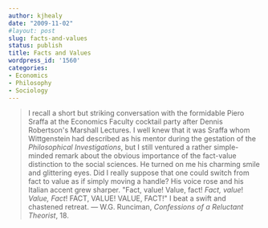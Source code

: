 ```yaml
---
author: kjhealy
date: "2009-11-02"
#layout: post
slug: facts-and-values
status: publish
title: Facts and Values
wordpress_id: '1560'
categories:
- Economics
- Philosophy
- Sociology
---
```


> I recall a short but striking conversation with the formidable Piero Sraffa at the Economics Faculty cocktail party after Dennis Robertson's Marshall Lectures. I well knew that it was Sraffa whom Wittgenstein had described as his mentor during the gestation of the *Philosophical Investigations*, but I still ventured a rather simple-minded remark about the obvious importance of the fact-value distinction to the social sciences. He turned on me his charming smile and glittering eyes. Did I really suppose that one could switch from fact to value as if simply moving a handle? His voice rose and his Italian accent grew sharper. "Fact, value! Value, fact! *Fact, value*! *Value, Fact*! FACT, VALUE! VALUE, FACT!" I beat a swift and chastened retreat. — W.G. Runciman, *Confessions of a Reluctant Theorist*, 18.
